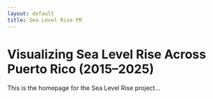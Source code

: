 ```yaml
---
layout: default
title: Sea Level Rise PR
---
```


# Visualizing Sea Level Rise Across Puerto Rico (2015–2025)

This is the homepage for the Sea Level Rise project...
